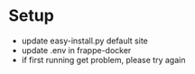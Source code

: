 # Setup
- update easy-install.py default site
- update .env in frappe-docker
- if first running get problem, please try again
